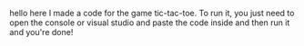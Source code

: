 hello here I made a code for the game tic-tac-toe. To run it, you just need to open the console or visual studio and paste the code inside and then run it and you're done!
